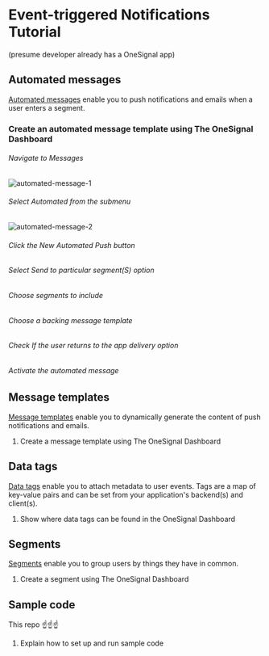 # Event-triggered Notifications Tutorial

(presume developer already has a OneSignal app)


## Automated messages

[Automated messages](https://documentation.onesignal.com/docs/automated-messages) enable you to push notifications and emails when a user enters a segment.

### Create an automated message template using The OneSignal Dashboard

###### Navigate to _Messages_
![automated-message-1](https://user-images.githubusercontent.com/1715082/136893452-2decb342-09e4-4e6a-aa15-724c3a92534e.png)

###### Select _Automated_ from the submenu
![automated-message-2](https://user-images.githubusercontent.com/1715082/136895432-3090eec7-ecfa-4dce-bded-1022faecaec2.png)


###### Click the _New Automated Push_ button

###### Select _Send to particular segment(S)_ option

###### Choose segments to include

###### Choose a backing message template

###### Check _If the user returns to the app_ delivery option

###### Activate the automated message


## Message templates

[Message templates](https://documentation.onesignal.com/docs/templates) enable you to dynamically generate the content of push notifications and emails.

1. Create a message template using The OneSignal Dashboard


## Data tags

[Data tags](https://documentation.onesignal.com/docs/add-user-data-tags) enable you to attach metadata to user events. 
Tags are a map of key-value pairs and can be set from your application's backend(s) and client(s).


1. Show where data tags can be found in the OneSignal Dashboard


## Segments

[Segments](https://documentation.onesignal.com/docs/segmentation) enable you to group users by things they have in common.

1. Create a segment using The OneSignal Dashboard


## Sample code 

This repo ☝️☝️☝️

1. Explain how to set up and run sample code
